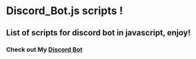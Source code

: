 # Discord_Bot.js scripts ! 
## List of scripts for discord bot in javascript, enjoy!
### Check out My [Discord Bot](https://discord.com/api/oauth2/authorize?client_id=930051753850851359&permissions=8&scope=bot) 
